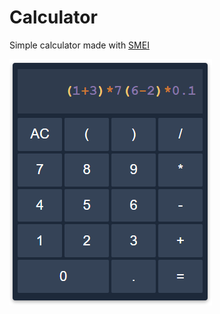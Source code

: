 # Calculator

Simple calculator made with [SMEI](https://github.com/gravig/smei)

![Calculator](/calculator.png)
